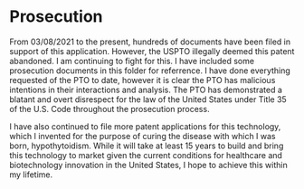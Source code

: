 # Prosecution
From 03/08/2021	to the present, hundreds of documents have been filed in support of this application. 
However, the USPTO illegally deemed this patent abandoned.
I am continuing to fight for this.
I have included some prosecution documents in this folder for referrence. 
I have done everything requested of the PTO to date, however it is clear the PTO has malicious intentions in their interactions and analysis.
The PTO has demonstrated a blatant and overt disrespect for the law of the United States under Title 35 of the U.S. Code throughout the prosecution process.

I have also continued to file more patent applications for this technology, which I invented for the purpose of curing the disease with which I was born, hypothytoidism. 
While it will take at least 15 years to build and bring this technology to market given the current conditions for healthcare and biotechnology innovation in the United States, I hope to achieve this within my lifetime.
